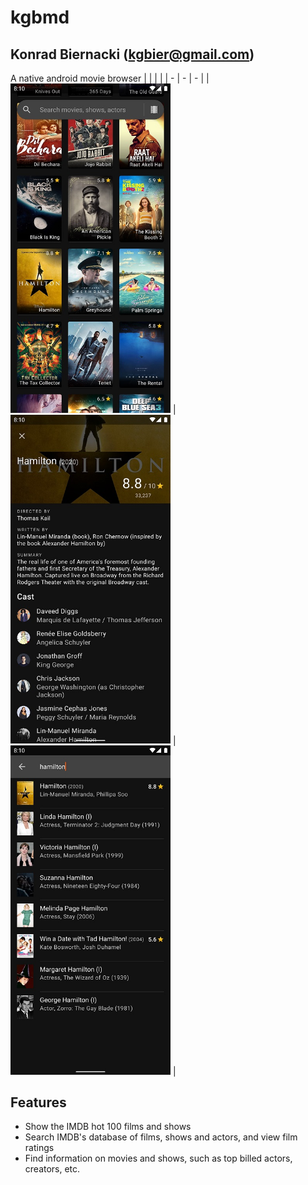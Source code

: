 # kgbmd
## Konrad Biernacki (kgbier@gmail.com)

A native android movie browser
| | | |
| - | - | - |
| <img src="docs/screenshot_main.jpg" width="256"> | <img src="docs/screenshot_details.jpg" width="256"> | <img src="docs/screenshot_search.jpg" width="256"> |

## Features
- Show the IMDB hot 100 films and shows
- Search IMDB's database of films, shows and actors, and view film ratings
- Find information on movies and shows, such as top billed actors, creators, etc.
